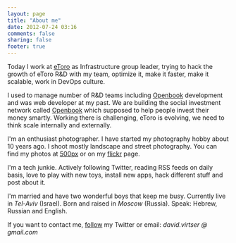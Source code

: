 ```yaml
---
layout: page
title: "About me"
date: 2012-07-24 03:16
comments: false
sharing: false
footer: true
---
```


Today I work at [eToro](http://etoro.com) as Infrastructure group leader, trying to hack the growth of eToro R&D with my team, optimize it, make it faster, make it scalable, work in DevOps culture. 

I used to manage number of R&D teams including [Openbook](http://openbook.etoro.com) development and was web developer at my past. We are building the social investment network called [Openbook](http://openbook.etoro.com) which supposed to help people invest their money smartly. Working there is challenging, eToro is evolving, we need to think scale internally and externally.

I'm an enthusiast photographer. I have started my photography hobby about 10 years ago. I shoot mostly landscape and street photography. You can find my photos at [500px](http://500px.com/virtser) or on my [flickr](http://www.flickr.com/photos/poison-dv/) page. 

I'm a tech junkie. Actively following Twitter, reading RSS feeds on daily basis, love to play with new toys, install new apps, hack different stuff and post about it. 

I'm married and have two wonderful boys that keep me busy. Currently live in *Tel-Aviv* (Israel). Born and raised in *Moscow* (Russia). Speak: Hebrew, Russian and English.

If you want to contact me, [follow](http://twitter.com/poison_dv) my Twitter or email: *david.virtser @ gmail.com*